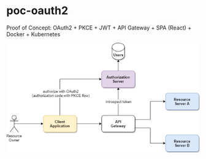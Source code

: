 # poc-oauth2
Proof of Concept: OAuth2 + PKCE + JWT + API Gateway + SPA (React) + Docker + Kubernetes

![Diagram](https://github.com/kryz81/poc-oauth2/blob/main/_docs/poc-oauth2.png)
